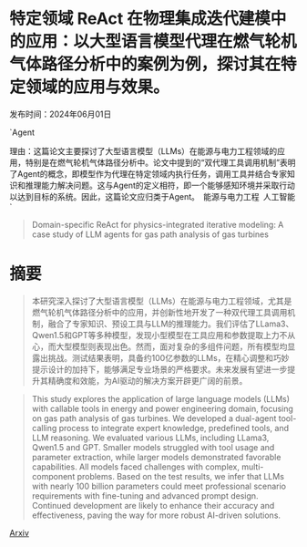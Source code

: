 # 特定领域 ReAct 在物理集成迭代建模中的应用：以大型语言模型代理在燃气轮机气体路径分析中的案例为例，探讨其在特定领域的应用与效果。

发布时间：2024年06月01日

`Agent

理由：这篇论文主要探讨了大型语言模型（LLMs）在能源与电力工程领域的应用，特别是在燃气轮机气体路径分析中。论文中提到的“双代理工具调用机制”表明了Agent的概念，即模型作为代理在特定领域内执行任务，调用工具并结合专家知识和推理能力解决问题。这与Agent的定义相符，即一个能够感知环境并采取行动以达到目标的系统。因此，这篇论文应归类于Agent。` `能源与电力工程` `人工智能`

> Domain-specific ReAct for physics-integrated iterative modeling: A case study of LLM agents for gas path analysis of gas turbines

# 摘要

> 本研究深入探讨了大型语言模型（LLMs）在能源与电力工程领域，尤其是燃气轮机气体路径分析中的应用，并创新性地开发了一种双代理工具调用机制，融合了专家知识、预设工具与LLM的推理能力。我们评估了LLama3、Qwen1.5和GPT等多种模型，发现小型模型在工具应用和参数提取上力不从心，而大型模型则表现出色。然而，面对复杂的多组件问题，所有模型均显露出挑战。测试结果表明，具备约100亿参数的LLMs，在精心调整和巧妙提示设计的加持下，能够满足专业场景的严格要求。未来发展有望进一步提升其精确度和效能，为AI驱动的解决方案开辟更广阔的前景。

> This study explores the application of large language models (LLMs) with callable tools in energy and power engineering domain, focusing on gas path analysis of gas turbines. We developed a dual-agent tool-calling process to integrate expert knowledge, predefined tools, and LLM reasoning. We evaluated various LLMs, including LLama3, Qwen1.5 and GPT. Smaller models struggled with tool usage and parameter extraction, while larger models demonstrated favorable capabilities. All models faced challenges with complex, multi-component problems. Based on the test results, we infer that LLMs with nearly 100 billion parameters could meet professional scenario requirements with fine-tuning and advanced prompt design. Continued development are likely to enhance their accuracy and effectiveness, paving the way for more robust AI-driven solutions.

[Arxiv](https://arxiv.org/abs/2406.07572)